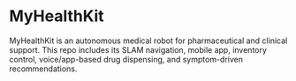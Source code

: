 # MyHealthKit
MyHealthKit is an autonomous medical robot for pharmaceutical and clinical support. This repo includes its SLAM navigation, mobile app, inventory control, voice/app-based drug dispensing, and symptom-driven recommendations.
